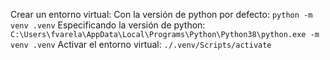 Crear un entorno virtual:
	Con la versión de python por defecto:
		`python -m venv .venv`
	Especificando la versión de python:
		`C:\Users\fvarela\AppData\Local\Programs\Python\Python38\python.exe -m venv .venv`
Activar el entorno virtual:
	`./.venv/Scripts/activate`

